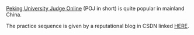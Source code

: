 [Peking University Judge Online](http://poj.org "POJ Official") (POJ in short) is quite popular in mainland China.

The practice sequence is given by a reputational blog in CSDN linked [HERE](https://blog.csdn.net/zzycsx/article/details/49103451 "POJ Practice").

